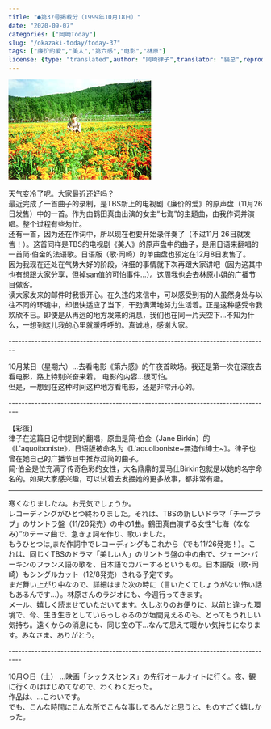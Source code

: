 ```yaml
---
title: "●第37号掲載分（1999年10月18日）"
date: "2020-09-07"
categories: ["岡崎Today"]
slug: "/okazaki-today/today-37"
tags: ["廉价的爱","美人","第六感","电影","林原"]
license: {type: "translated",author: "岡崎律子",translator: "貓总",reproduced-url: "http://love.life.coocan.jp/today/today37.html",reproduced-website: "岡崎律子Book"}
---
```


[![](./images/today35.jpg)](./images/today35.jpg)



天气变冷了呢。大家最近还好吗？  
最近完成了一首曲子的录制，是TBS新上的电视剧《廉价的爱》的原声盘（11月26日发售）中的一首。作为由鹤田真由出演的女主“七海”的主题曲，由我作词并演唱。整个过程有些匆忙。  
还有一首，因为还在作词中，所以现在也要开始录伴奏了（不过11月 26日就发售！）。这首同样是TBS的电视剧《美人》的原声盘中的曲子，是用日语来翻唱的一首简·伯金的法语歌。日语版（歌·岡崎）的单曲盘也预定在12月8日发售了。  
因为我现在还处在气势大好的阶段，详细的事情就下次再跟大家讲吧（因为这其中也有想跟大家分享，但掉san值的可怕事件…）。这周我也会去林原小姐的广播节目做客。  
读大家发来的邮件时我很开心。在久违的来信中，可以感受到有的人虽然身处与以往不同的环境中，却很快适应了当下，干劲满满地努力生活着。正是这种感受令我欢欣不已。即使是从再远的地方发来的消息，我们也在同一片天空下…不知为什么，一想到这儿我的心里就暖呼呼的。真诚地，感谢大家。  

\--------------------------------------------------------------------------------

10月某日（星期六）…去看电影《第六感》的午夜首映场。我还是第一次在深夜去看电影，路上特别兴奋来着。
电影的内容…很可怕。  
但是，一想到在这种时间这种地方看电影，还是非常开心的。  

\---------------------------------------------------------------------------------

【彩蛋】  
律子在这篇日记中提到的翻唱，原曲是简·伯金（Jane Birkin）的《L'aquoiboniste》，日语版被命名为《L'aquolboniste~無造作绅士~》。律子也曾在她自己的广播节目中推荐过简的曲子。  
简·伯金是位充满了传奇色彩的女性，大名鼎鼎的爱马仕Birkin包就是以她的名字命名的。如果大家感兴趣，可以试着去发掘她的更多故事，都非常有趣。  

---

寒くなりましたね。お元気でしょうか。  
レコーディングがひとつ終わりました。それは、TBSの新しいドラマ「チープラブ」のサントラ盤（11/26発売）の中の1曲。鶴田真由演ずる女性“七海（ななみ）”のテーマ曲で、急きょ詞を作り、歌いました。  
もうひとつは,まだ作詞中でレコーディングもこれから（でも11/26発売！）。これは、同じくTBSのドラマ「美しい人」のサントラ盤の中の曲で、ジェーン･バーキンのフランス語の歌を、日本語でカバーするというもの。日本語版（歌･岡崎）もシングルカット（12/8発売）される予定です。  
まだ舞い上がり中なので、詳細はまた次の時に（言いたくてしょうがない怖い話もあるんです…）。林原さんのラジオにも、今週行ってきます。  
メール、嬉しく読ませていただいてます。久しぶりのお便りに、以前と違った環境で、今、生き生きとしていらっしゃるのが垣間見えるのも、とってもうれしい気持ち。遠くからの消息にも、同じ空の下…なんて思えて暖かい気持ちになります。みなさま、ありがとう。  

\----------------------------------------------------------------------------------

10月○日（土）        …映画「シックスセンス」の先行オールナイトに行く。夜、観に行くのははじめてなので、わくわくだった。  
作品は、…こわいです。  
でも、こんな時間にこんな所でこんな事してるんだと思うと、ものすごく嬉しかった。  